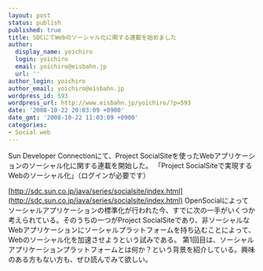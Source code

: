 ```yaml
---
layout: post
status: publish
published: true
title: SDCにてWebのソーシャル化に関する連載を始めました
author:
  display_name: yoichiro
  login: yoichiro
  email: yoichiro@eisbahn.jp
  url: ''
author_login: yoichiro
author_email: yoichiro@eisbahn.jp
wordpress_id: 593
wordpress_url: http://www.eisbahn.jp/yoichiro/?p=593
date: '2008-10-22 20:03:09 +0900'
date_gmt: '2008-10-22 11:03:09 +0900'
categories:
- Social web
---
```


Sun Developer Connectionにて、Project SocialSiteを使ったWebアプリケーションのソーシャル化に関する連載を開始した。
「Project SocialSiteで実現するWebのソーシャル化」（ログインが必要です）

[http://sdc.sun.co.jp/java/series/socialsite/index.html](http://sdc.sun.co.jp/java/series/socialsite/index.html)
OpenSocialによってソーシャルアプリケーションの標準化が行われた今、すでに次の一手がいくつか考えられている。そのうちの一つがProject SocialSiteであり、非ソーシャルなWebアプリケーションにソーシャルプラットフォームを持ち込むことによって、Webのソーシャル化を加速させようという試みである。
第1回目は、ソーシャルアプリケーションプラットフォームとは何か？という背景を紹介している。興味のある方もない方も、ぜひ読んでみて欲しい。
